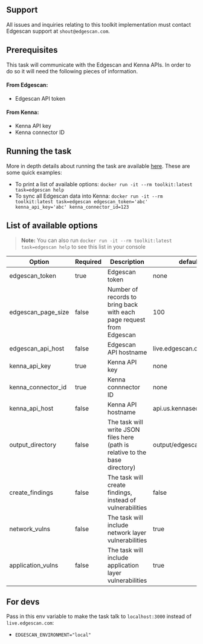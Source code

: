 ## Support

All issues and inquiries relating to this toolkit implementation must contact Edgescan support at `shout@edgescan.com`.

## Prerequisites

This task will communicate with the Edgescan and Kenna APIs. In order to do so it will need the following pieces of information.

#### From Edgescan:

- Edgescan API token

#### From Kenna:

- Kenna API key
- Kenna connector ID

## Running the task

More in depth details about running the task are available [here](https://github.com/KennaSecurity/toolkit/blob/master/README.md).
These are some quick examples:

- To print a list of available options: `docker run -it --rm toolkit:latest task=edgescan help`
- To sync all Edgescan data into Kenna: `docker run -it --rm toolkit:latest task=edgescan edgescan_token='abc' kenna_api_key='abc' kenna_connector_id=123`

## List of available options

> **Note:** You can also run `docker run -it --rm toolkit:latest task=edgescan help` to see this list in your console

| Option             | Required | Description                                                                  | default                  |
| ------------------ | -------- | ---------------------------------------------------------------------------- | ------------------------ |
| edgescan_token     | true     | Edgescan token                                                               | none                     |
| edgescan_page_size | false    | Number of records to bring back with each page request from Edgescan         | 100                      |
| edgescan_api_host  | false    | Edgescan API hostname                                                        | live.edgescan.com        |
| kenna_api_key      | true     | Kenna API key                                                                | none                     |
| kenna_connector_id | true     | Kenna connnector ID                                                          | none                     |
| kenna_api_host     | false    | Kenna API hostname                                                           | api.us.kennasecurity.com |
| output_directory   | false    | The task will write JSON files here (path is relative to the base directory) | output/edgescan          |
| create_findings    | false    | The task will create findings, instead of vulnerabilities                    | false                    |
| network_vulns      | false    | The task will include network layer vulnerabilities                          | true                     |
| application_vulns  | false    | The task will include application layer vulnerabilities                      | true                     |

## For devs

Pass in this env variable to make the task talk to `localhost:3000` instead of `live.edgescan.com`:

- `EDGESCAN_ENVIRONMENT="local"`
